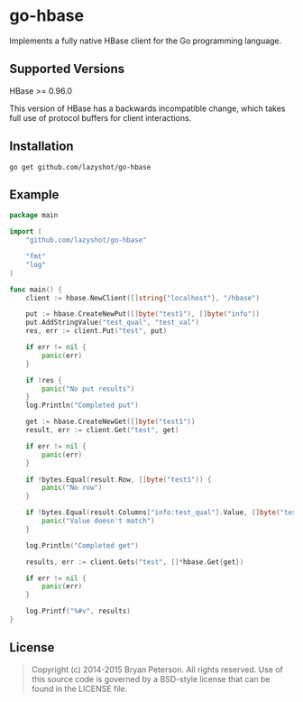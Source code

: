 go-hbase
========

Implements a fully native HBase client for the Go programming language.

Supported Versions
------------------

HBase >= 0.96.0 

This version of HBase has a backwards incompatible change, which takes full use of protocol buffers for client interactions.

Installation
------------

    go get github.com/lazyshot/go-hbase


Example
-------


```go
package main

import (
	"github.com/lazyshot/go-hbase"

	"fmt"
	"log"
)

func main() {
	client := hbase.NewClient([]string{"localhost"}, "/hbase")

	put := hbase.CreateNewPut([]byte("test1"), []byte("info"))
	put.AddStringValue("test_qual", "test_val")
	res, err := client.Put("test", put)

	if err != nil {
		panic(err)
	}

	if !res {
		panic("No put results")
	}
	log.Println("Completed put")

	get := hbase.CreateNewGet([]byte("test1"))
	result, err := client.Get("test", get)

	if err != nil {
		panic(err)
	}

	if !bytes.Equal(result.Row, []byte("test1")) {
		panic("No row")
	}

	if !bytes.Equal(result.Columns["info:test_qual"].Value, []byte("test_val")) {
		panic("Value doesn't match")
	}

	log.Println("Completed get")

	results, err := client.Gets("test", []*hbase.Get{get})

	if err != nil {
		panic(err)
	}

	log.Printf("%#v", results)
}
```

License
-------

> Copyright (c) 2014-2015 Bryan Peterson. All rights reserved.
> Use of this source code is governed by a BSD-style
> license that can be found in the LICENSE file.